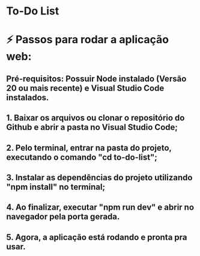 # To-Do List 

# ⚡ Passos para rodar a aplicação web:

## Pré-requisitos: Possuir Node instalado (Versão 20 ou mais recente) e Visual Studio Code instalados.

## 1. Baixar os arquivos ou clonar o repositório do Github e abrir a pasta no Visual Studio Code;
## 2. Pelo terminal, entrar na pasta do projeto, executando o comando "cd to-do-list";
## 3. Instalar as dependências do projeto utilizando "npm install" no terminal;
## 4. Ao finalizar, executar "npm run dev" e abrir no navegador pela porta gerada.
## 5. Agora, a aplicação está rodando e pronta pra usar.